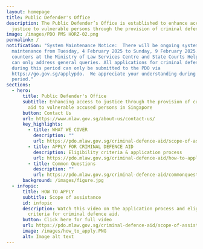 ```yaml
---
layout: homepage
title: Public Defender's Office
description: The Public Defender’s Office is established to enhance access to
  justice to vulnerable persons through the provision of criminal defence aid.
image: /images/PDO PMS HORZ-02.png
permalink: /
notification: "System Maintenance Notice:  There will be ongoing system
  maintenance from Tuesday, 4 February 2025 to Sunday, 9 February 2025.  The
  counters at the Ministry of Law Services Centre and State Courts Help Centre
  can only address general queries. All applications for criminal defence aid
  during this period can only be submitted to the PDO via
  https://go.gov.sg/applypdo.  We appreciate your understanding during this
  period."
sections:
  - hero:
      title: Public Defender's Office
      subtitle: Enhancing access to justice through the provision of criminal defence
        aid to vulnerable accused persons in Singapore
      button: Contact Us
      url: https://www.mlaw.gov.sg/about-us/contact-us/
      key_highlights:
        - title: WHAT WE COVER
          description: ""
          url: https://pdo.mlaw.gov.sg/criminal-defence-aid/scope-of-assistance/
        - title: APPLY FOR CRIMINAL DEFENCE AID
          description: Eligibility criteria & application process
          url: https://pdo.mlaw.gov.sg/criminal-defence-aid/how-to-apply/
        - title: Common Questions
          description: ""
          url: https://pdo.mlaw.gov.sg/criminal-defence-aid/commonquestions/
      background: /images/figure.jpg
  - infopic:
      title: HOW TO APPLY
      subtitle: Scope of assistance
      id: infopic
      description: Watch this video on the application process and eligibility
        criteria for criminal defence aid.
      button: Click here for full video
      url: https://pdo.mlaw.gov.sg/criminal-defence-aid/scope-of-assistance/
      image: /images/how_to_apply.PNG
      alt: Image alt text
---
```

